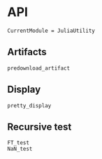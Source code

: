 # API
```@meta
CurrentModule = JuliaUtility
```




## Artifacts

```@docs
predownload_artifact
```




## Display

```@docs
pretty_display
```




## Recursive test

```@docs
FT_test
NaN_test
```
